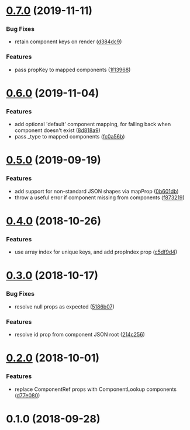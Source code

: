 <a name="0.7.0"></a>
# [0.7.0](https://github.com/hydrateio/react-from-json/compare/v0.6.0...v0.7.0) (2019-11-11)


### Bug Fixes

* retain component keys on render ([d384dc9](https://github.com/hydrateio/react-from-json/commit/d384dc9))


### Features

* pass propKey to mapped components ([1f13968](https://github.com/hydrateio/react-from-json/commit/1f13968))



<a name="0.6.0"></a>
# [0.6.0](https://github.com/hydrateio/react-from-json/compare/v0.5.0...v0.6.0) (2019-11-04)


### Features

* add optional 'default' component mapping, for falling back when component doesn't exist ([8d818a9](https://github.com/hydrateio/react-from-json/commit/8d818a9))
* pass _type to mapped components ([fc0a56b](https://github.com/hydrateio/react-from-json/commit/fc0a56b))



<a name="0.5.0"></a>
# [0.5.0](https://github.com/hydrateio/react-from-json/compare/v0.4.0...v0.5.0) (2019-09-19)


### Features

* add support for non-standard JSON shapes via mapProp ([0b601db](https://github.com/hydrateio/react-from-json/commit/0b601db))
* throw a useful error if component missing from components ([f873219](https://github.com/hydrateio/react-from-json/commit/f873219))



<a name="0.4.0"></a>
# [0.4.0](https://github.com/hydrateio/react-from-json/compare/v0.3.0...v0.4.0) (2018-10-26)


### Features

* use array index for unique keys, and add propIndex prop ([c5df9d4](https://github.com/hydrateio/react-from-json/commit/c5df9d4))



<a name="0.3.0"></a>
# [0.3.0](https://github.com/hydrateio/react-from-json/compare/v0.2.0...v0.3.0) (2018-10-17)


### Bug Fixes

* resolve null props as expected ([5186b07](https://github.com/hydrateio/react-from-json/commit/5186b07))


### Features

* resolve id prop from component JSON root ([214c256](https://github.com/hydrateio/react-from-json/commit/214c256))



<a name="0.2.0"></a>
# [0.2.0](https://github.com/hydrateio/react-from-json/compare/v0.1.0...v0.2.0) (2018-10-01)


### Features

* replace ComponentRef props with ComponentLookup components ([d77e080](https://github.com/hydrateio/react-from-json/commit/d77e080))



<a name="0.1.0"></a>
# 0.1.0 (2018-09-28)



